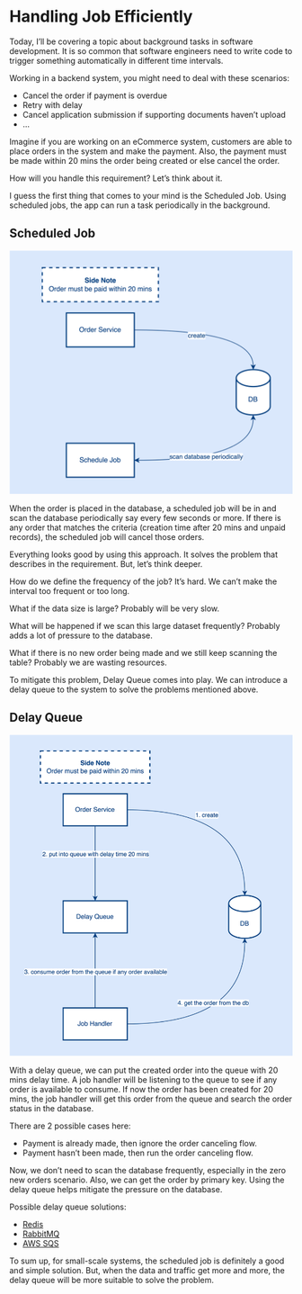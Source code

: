 # Handling Job Efficiently
Today, I’ll be covering a topic about background tasks in software development. It is so common that software engineers need to write code to trigger something automatically in different time intervals.

Working in a backend system, you might need to deal with these scenarios:

- Cancel the order if payment is overdue
- Retry with delay
- Cancel application submission if supporting documents haven’t upload
- …

Imagine if you are working on an eCommerce system, customers are able to place orders in the system and make the payment. Also, the payment must be made within 20 mins the order being created or else cancel the order.

How will you handle this requirement? Let’s think about it.

I guess the first thing that comes to your mind is the Scheduled Job. Using scheduled jobs, the app can run a task periodically in the background.

## Scheduled Job

![](../assets/resources/job/schedule-job-1.png)

When the order is placed in the database, a scheduled job will be in and scan the database periodically say every few seconds or more. If there is any order that matches the criteria (creation time after 20 mins and unpaid records), the scheduled job will cancel those orders.

Everything looks good by using this approach. It solves the problem that describes in the requirement. But, let’s think deeper.

How do we define the frequency of the job? It’s hard. We can’t make the interval too frequent or too long.

What if the data size is large? Probably will be very slow.

What will be happened if we scan this large dataset frequently? Probably adds a lot of pressure to the database.

What if there is no new order being made and we still keep scanning the table? Probably we are wasting resources.

To mitigate this problem, Delay Queue comes into play. We can introduce a delay queue to the system to solve the problems mentioned above.

## Delay Queue

![](../assets/resources/job/delay-queue-1.png)

With a delay queue, we can put the created order into the queue with 20 mins delay time. A job handler will be listening to the queue to see if any order is available to consume. If now the order has been created for 20 mins, the job handler will get this order from the queue and search the order status in the database.

There are 2 possible cases here:
- Payment is already made, then ignore the order canceling flow.
- Payment hasn’t been made, then run the order canceling flow.

Now, we don’t need to scan the database frequently, especially in the zero new orders scenario. Also, we can get the order by primary key. Using the delay queue helps mitigate the pressure on the database.

Possible delay queue solutions:
- [Redis](https://redis.com/glossary/redis-queue/)
- [RabbitMQ](https://blog.rabbitmq.com/posts/2015/04/scheduling-messages-with-rabbitmq)
- [AWS SQS](https://docs.aws.amazon.com/AWSSimpleQueueService/latest/SQSDeveloperGuide/sqs-delay-queues.html)

To sum up, for small-scale systems, the scheduled job is definitely a good and simple solution. But, when the data and traffic get more and more, the delay queue will be more suitable to solve the problem.

